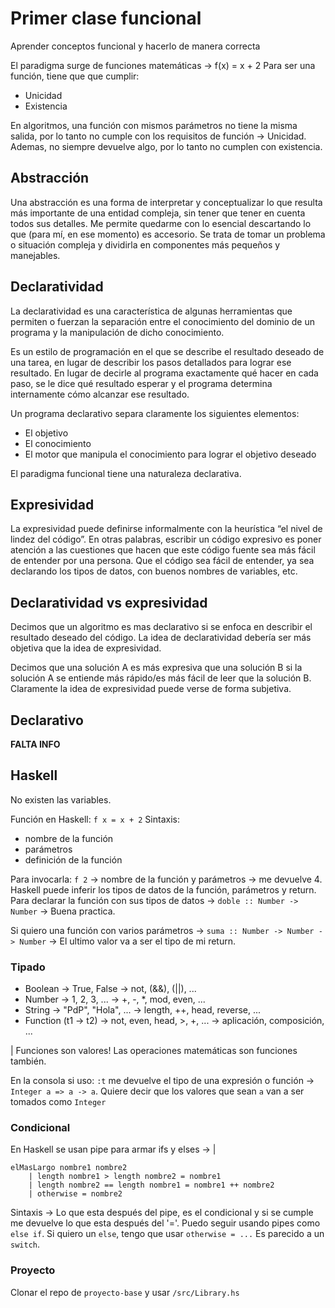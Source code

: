 # Primer clase funcional

Aprender conceptos funcional y hacerlo de manera correcta

El paradigma surge de funciones matemáticas -> f(x) = x + 2
Para ser una función, tiene que que cumplir:
- Unicidad
- Existencia

En algoritmos, una función con mismos parámetros no tiene la misma salida, por lo tanto no cumple con los requisitos de función -> Unicidad. Ademas, no siempre devuelve algo, por lo tanto no cumplen con existencia.

## Abstracción
Una abstracción es una forma de interpretar y conceptualizar lo que resulta más importante de una entidad compleja, sin tener que tener en cuenta todos sus detalles. Me permite quedarme con lo esencial descartando lo que (para mí, en ese momento) es accesorio. Se trata de tomar un problema o situación compleja y dividirla en componentes más pequeños y manejables.


## Declaratividad

La declaratividad es una característica de algunas herramientas que permiten o fuerzan la separación entre el conocimiento del dominio de un programa y la manipulación de dicho conocimiento. 

Es un estilo de programación en el que se describe el resultado deseado de una tarea, en lugar de describir los pasos detallados para lograr ese resultado. En lugar de decirle al programa exactamente qué hacer en cada paso, se le dice qué resultado esperar y el programa determina internamente cómo alcanzar ese resultado. 

Un programa declarativo separa claramente los siguientes elementos:

- El objetivo
- El conocimiento
- El motor que manipula el conocimiento para lograr el objetivo deseado

El paradigma funcional tiene una naturaleza declarativa.

## Expresividad

La expresividad puede definirse informalmente con la heurística “el nivel de lindez del código”. En otras palabras, escribir un código expresivo es poner atención a las cuestiones que hacen que este código fuente sea más fácil de entender por una persona. Que el código sea fácil de entender, ya sea declarando los tipos de datos, con buenos nombres de variables, etc.

## Declaratividad vs expresividad

Decimos que un algoritmo es mas declarativo si se enfoca en describir el resultado deseado del código. La idea de declaratividad debería ser más objetiva que la idea de expresividad.

Decimos que una solución A es más expresiva que una solución B si la solución A se entiende más rápido/es más fácil de leer que la solución B. Claramente la idea de expresividad puede verse de forma subjetiva.

## Declarativo
**FALTA INFO**

## Haskell

No existen las variables.

Función en Haskell: `f x = x + 2` 
Sintaxis:
- nombre de la función
- parámetros
- definición de la función

Para invocarla: `f 2` -> nombre de la función y parámetros -> me devuelve 4.
Haskell puede inferir los tipos de datos de la función, parámetros y return.
Para declarar la función con sus tipos de datos -> `doble :: Number -> Number` -> Buena practica.

Si quiero una función con varios parámetros -> `suma :: Number -> Number -> Number` -> El ultimo valor va a ser el tipo de mi return.

### Tipado

- Boolean -> True, False -> not, (&&), (||), ...
- Number -> 1, 2, 3, ... -> +, -, *, mod, even, ...
- String -> "PdP", "Hola", ... -> length, ++, head, reverse, ...
- Function (t1 -> t2) -> not, even, head, >, +, ... -> aplicación, composición, ...

| Funciones son valores! Las operaciones matemáticas son funciones también.

En la consola si uso: `:t` me devuelve el tipo de una expresión o función -> `Integer a => a -> a`. Quiere decir que los valores que sean `a` van a ser tomados como `Integer`

### Condicional

En Haskell se usan pipe para armar ifs y elses -> |
```
elMasLargo nombre1 nombre2
    | length nombre1 > length nombre2 = nombre1
    | length nombre2 == length nombre1 = nombre1 ++ nombre2
    | otherwise = nombre2
```
Sintaxis -> Lo que esta después del pipe, es el condicional y si se cumple me devuelve lo que esta después del '='. Puedo seguir usando pipes como `else if`. Si quiero un `else`, tengo que usar `otherwise = ...`
Es parecido a un `switch`.

### Proyecto

Clonar el repo de `proyecto-base` y usar `/src/Library.hs`
